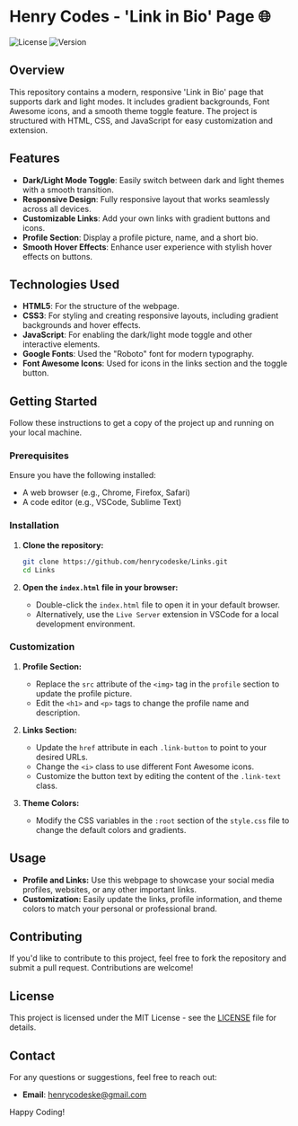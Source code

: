 # Henry Codes - 'Link in Bio' Page 🌐

![License](https://img.shields.io/badge/license-MIT-blue.svg)
![Version](https://img.shields.io/badge/version-1.0.0-brightgreen.svg)

## Overview

This repository contains a modern, responsive 'Link in Bio' page that supports dark and light modes. It includes gradient backgrounds, Font Awesome icons, and a smooth theme toggle feature. The project is structured with HTML, CSS, and JavaScript for easy customization and extension.

## Features

- **Dark/Light Mode Toggle**: Easily switch between dark and light themes with a smooth transition.
- **Responsive Design**: Fully responsive layout that works seamlessly across all devices.
- **Customizable Links**: Add your own links with gradient buttons and icons.
- **Profile Section**: Display a profile picture, name, and a short bio.
- **Smooth Hover Effects**: Enhance user experience with stylish hover effects on buttons.

## Technologies Used

- **HTML5**: For the structure of the webpage.
- **CSS3**: For styling and creating responsive layouts, including gradient backgrounds and hover effects.
- **JavaScript**: For enabling the dark/light mode toggle and other interactive elements.
- **Google Fonts**: Used the "Roboto" font for modern typography.
- **Font Awesome Icons**: Used for icons in the links section and the toggle button.

## Getting Started

Follow these instructions to get a copy of the project up and running on your local machine.

### Prerequisites

Ensure you have the following installed:

- A web browser (e.g., Chrome, Firefox, Safari)
- A code editor (e.g., VSCode, Sublime Text)

### Installation

1. **Clone the repository:**
   ```bash
   git clone https://github.com/henrycodeske/Links.git
   cd Links
   ```

2. **Open the `index.html` file in your browser:**
   - Double-click the `index.html` file to open it in your default browser.
   - Alternatively, use the `Live Server` extension in VSCode for a local development environment.

### Customization

1. **Profile Section:**
   - Replace the `src` attribute of the `<img>` tag in the `profile` section to update the profile picture.
   - Edit the `<h1>` and `<p>` tags to change the profile name and description.

2. **Links Section:**
   - Update the `href` attribute in each `.link-button` to point to your desired URLs.
   - Change the `<i>` class to use different Font Awesome icons.
   - Customize the button text by editing the content of the `.link-text` class.

3. **Theme Colors:**
   - Modify the CSS variables in the `:root` section of the `style.css` file to change the default colors and gradients.

## Usage

- **Profile and Links:** Use this webpage to showcase your social media profiles, websites, or any other important links.
- **Customization:** Easily update the links, profile information, and theme colors to match your personal or professional brand.

## Contributing

If you'd like to contribute to this project, feel free to fork the repository and submit a pull request. Contributions are welcome!

## License

This project is licensed under the MIT License - see the [LICENSE](LICENSE) file for details.

## Contact

For any questions or suggestions, feel free to reach out:

- **Email**: henrycodeske@gmail.com


 Happy Coding!
   

